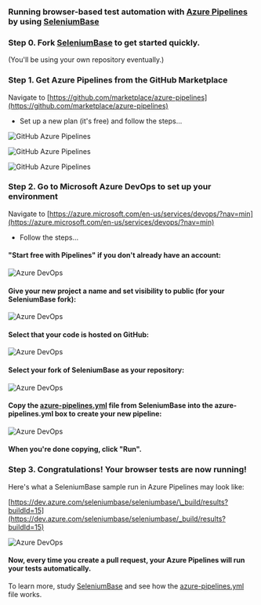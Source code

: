 ### Running browser-based test automation with [Azure Pipelines](https://dev.azure.com/seleniumbase/seleniumbase/_build?definitionId=1&_a=summary) by using [SeleniumBase](https://github.com/seleniumbase/SeleniumBase)


### Step 0. Fork [SeleniumBase](https://github.com/seleniumbase/SeleniumBase) to get started quickly.

(You'll be using your own repository eventually.)


### Step 1. Get Azure Pipelines from the GitHub Marketplace

Navigate to [https://github.com/marketplace/azure-pipelines](https://github.com/marketplace/azure-pipelines)

* Set up a new plan (it's free) and follow the steps...

![](https://cdn2.hubspot.net/hubfs/100006/images/github_azure_pipelines_1.png "GitHub Azure Pipelines")

![](https://cdn2.hubspot.net/hubfs/100006/images/github_azure_pipelines_2.png "GitHub Azure Pipelines")

![](https://cdn2.hubspot.net/hubfs/100006/images/github_azure_pipelines_3.png "GitHub Azure Pipelines")


### Step 2. Go to Microsoft Azure DevOps to set up your environment

Navigate to [https://azure.microsoft.com/en-us/services/devops/?nav=min](https://azure.microsoft.com/en-us/services/devops/?nav=min)

* Follow the steps...

#### "Start free with Pipelines" if you don't already have an account:

![](https://cdn2.hubspot.net/hubfs/100006/images/azure_devops_1.png "Azure DevOps")

#### Give your new project a name and set visibility to public (for your SeleniumBase fork):

![](https://cdn2.hubspot.net/hubfs/100006/images/azure_devops_2.png "Azure DevOps")

#### Select that your code is hosted on GitHub:

![](https://cdn2.hubspot.net/hubfs/100006/images/azure_devops_3.png "Azure DevOps")

#### Select your fork of SeleniumBase as your repository:

![](https://cdn2.hubspot.net/hubfs/100006/images/azure_devops_4.png "Azure DevOps")

#### Copy the [azure-pipelines.yml](https://github.com/seleniumbase/SeleniumBase/blob/master/azure-pipelines.yml) file from SeleniumBase into the azure-pipelines.yml box to create your new pipeline:

![](https://cdn2.hubspot.net/hubfs/100006/images/azure_devops_5.png "Azure DevOps")

#### When you're done copying, click "Run".


### Step 3. Congratulations! Your browser tests are now running!

Here's what a SeleniumBase sample run in Azure Pipelines may look like:

[https://dev.azure.com/seleniumbase/seleniumbase/\_build/results?buildId=15](https://dev.azure.com/seleniumbase/seleniumbase/_build/results?buildId=15)

![](https://cdn2.hubspot.net/hubfs/100006/images/azure_devops_6.png "Azure DevOps")

#### Now, every time you create a pull request, your Azure Pipelines will run your tests automatically.

To learn more, study [SeleniumBase](https://github.com/seleniumbase/SeleniumBase) and see how the [azure-pipelines.yml](https://github.com/seleniumbase/SeleniumBase/blob/master/azure-pipelines.yml) file works.
